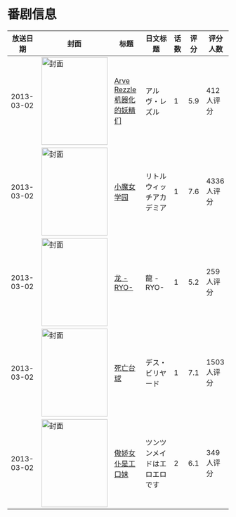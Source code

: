 # 番剧信息

|放送日期|封面|标题|日文标题|话数|评分|评分人数|
|---|---|---|---|---|---|---|
|2013-03-02|<img src="//lain.bgm.tv/pic/cover/c/15/0c/29649_Tp6BG.jpg" alt="封面" style="width:150px;height:200px;object-fit:cover;">|[Arve Rezzle 机器化的妖精们](https://bangumi.tv/subject/29649)|アルヴ・レズル|1|5.9|412人评分|
|2013-03-02|<img src="//lain.bgm.tv/pic/cover/c/4c/ba/54675_df9sF.jpg" alt="封面" style="width:150px;height:200px;object-fit:cover;">|[小魔女学园](https://bangumi.tv/subject/54675)|リトルウィッチアカデミア|1|7.6|4336人评分|
|2013-03-02|<img src="//lain.bgm.tv/pic/cover/c/cf/a3/54676_xZyw6.jpg" alt="封面" style="width:150px;height:200px;object-fit:cover;">|[龙 -RYO-](https://bangumi.tv/subject/54676)|龍 -RYO-|1|5.2|259人评分|
|2013-03-02|<img src="//lain.bgm.tv/pic/cover/c/fa/af/54734_hAG5Q.jpg" alt="封面" style="width:150px;height:200px;object-fit:cover;">|[死亡台球](https://bangumi.tv/subject/54734)|デス・ビリヤード|1|7.1|1503人评分|
|2013-03-02|<img src="/img/no_icon_subject.png" alt="封面" style="width:150px;height:200px;object-fit:cover;">|[傲娇女仆是工口妹](https://bangumi.tv/subject/68602)|ツンツンメイドはエロエロです|2|6.1|349人评分|

